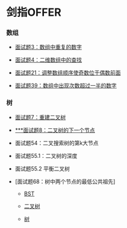 # 剑指OFFER

### 数组

* [面试题3：数组中重复的数字]()

* [面试题4：二维数组中的查找]()

* [面试题21：调整数组顺序使奇数位于偶数前面]()

* [面试题39：数组中出现次数超过一半的数字]()


### 树

* [面试题7：重建二叉树]()

* [***面试题8：二叉树的下一个节点]()



* 面试题54：二叉搜索树的第k大节点

* 面试题55.1：二叉树的深度

* 面试题55.2 平衡二叉树

* [面试题68：树中两个节点的最低公共祖先]

    * [BST](https://github.com/Lsyhprum/LeetCode/tree/master/0235.Lowest%20Common%20Ancestor%20of%20a%20Binary%20Search%20Tree)

    * [二叉树](https://github.com/Lsyhprum/LeetCode/tree/master/0236.Lowest%20Common%20Ancestor%20of%20a%20Binary%20Tree)

    * [树]()
